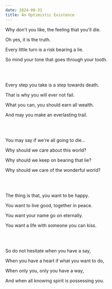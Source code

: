 ```yaml
---
date: 2024-08-31
title: An Optimistic Existence
---
```


Why don't you like, the feeling that you'll die.

Oh yes, it is the truth.

Every little turn is a risk bearing a lie.

So mind your tone that goes through your tooth.

<br/>
<br/>

Every step you take is a step towards death.

That is why you will ever not fail.

What you can, you should earn all wealth.

And may you make an everlasting trail.

<br/>
<br/>

You may say if we're all going to die...

Why should we care about this world?

Why should we keep on bearing that lie?

Why should we care of the wonderful world?

<br/>
<br/>

The thing is that, you want to be happy.

You want to live good, together in peace.

You want your name go on eternally.

You want a life with someone you can kiss.

<br/>
<br/>

So do not hesitate when you have a say,

When you have a heart if what you want to do,

When only you, only you have a way,

And when all knowing spirit is possessing you.
